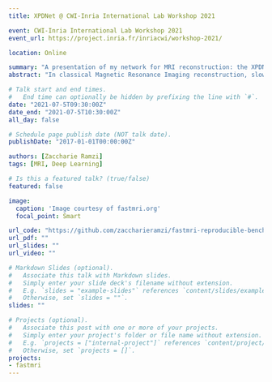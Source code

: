```yaml
---
title: XPDNet @ CWI-Inria International Lab Workshop 2021

event: CWI-Inria International Lab Workshop 2021
event_url: https://project.inria.fr/inriacwi/workshop-2021/

location: Online

summary: "A presentation of my network for MRI reconstruction: the XPDNet."
abstract: "In classical Magnetic Resonance Imaging reconstruction, slow iterative non-linear algorithms using manually crafted priors are applied to obtain the anatomical image from under-sampled Fourier measurements. In addition they have to deal with an incomplete knowledge of the exact measurement operator. Deep Learning methods, and in particular, unrolled networks, have allowed to alleviate those issues. In this talk we will see how Deep Learning enables us to: i) learn an optimal optimization scheme, ii) learn a prior from the data and iii) learn how to refine our knowledge of the measurements operator. We show the results of this approach on the fastMRI 2020 brain reconstruction challenge where we secured the 2nd spot in both the 4x and 8x acceleration tracks."

# Talk start and end times.
#   End time can optionally be hidden by prefixing the line with `#`.
date: "2021-07-5T09:30:00Z"
date_end: "2021-07-5T10:30:00Z"
all_day: false

# Schedule page publish date (NOT talk date).
publishDate: "2017-01-01T00:00:00Z"

authors: [Zaccharie Ramzi]
tags: [MRI, Deep Learning]

# Is this a featured talk? (true/false)
featured: false

image:
  caption: 'Image courtesy of fastmri.org'
  focal_point: Smart

url_code: "https://github.com/zaccharieramzi/fastmri-reproducible-benchmark"
url_pdf: ""
url_slides: ""
url_video: ""

# Markdown Slides (optional).
#   Associate this talk with Markdown slides.
#   Simply enter your slide deck's filename without extension.
#   E.g. `slides = "example-slides"` references `content/slides/example-slides.md`.
#   Otherwise, set `slides = ""`.
slides: ""

# Projects (optional).
#   Associate this post with one or more of your projects.
#   Simply enter your project's folder or file name without extension.
#   E.g. `projects = ["internal-project"]` references `content/project/deep-learning/index.md`.
#   Otherwise, set `projects = []`.
projects:
- fastmri
---
```

